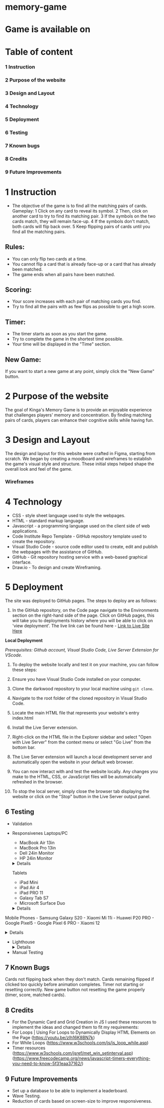 # memory-game
# Game is available on 

# Table of content 
 ### 1 Instruction 
 ### 2 Purpose of the website
 ### 3 Design and Layout
 ### 4 Technology
 ### 5 Deployment
 ### 6 Testing
 ### 7 Known bugs
 ### 8 Credits
 ### 9 Future Improvements

 
# 1 Instruction 
 - The objective of the game is to find all the matching pairs of cards.
Gameplay:
 1 Click on any card to reveal its symbol.
 2 Then, click on another card to try to find its matching pair.
 3 If the symbols on the two cards match, they will remain face-up.
 4 If the symbols don't match, both cards will flip back over.
 5 Keep flipping pairs of cards until you find all the matching pairs.
## Rules:
 - You can only flip two cards at a time.
 - You cannot flip a card that is already face-up or a card that has already been matched.
 - The game ends when all pairs have been matched.
 ## Scoring:
 - Your score increases with each pair of matching cards you find.
 - Try to find all the pairs with as few flips as possible to get a high score.
 ## Timer:
 - The timer starts as soon as you start the game.
 - Try to complete the game in the shortest time possible.
 - Your time will be displayed in the "Time" section.
 ## New Game:
 If you want to start a new game at any point, simply click the "New Game" button.
 
 # 2 Purpose of the website
  The goal of Kinga's Memory Game is to provide an enjoyable experience that challenges players' memory and concentration. 
  By finding matching pairs of cards, players can enhance their cognitive skills while having fun.

# 3 Design and Layout
 The design and layout for this website were crafted in Figma, starting from scratch. We began by creating a moodboard and wireframes to establish the game's visual style and structure. These initial steps helped shape the overall look and feel of the game.
### Wireframes


# 4 Technology
- CSS - style sheet language used to style the webpages.
- HTML - standard markup language.
- Javascript - a programming language used on the client side of web applications.
- Code Institute Repo Template - GitHub repository template used to create the repository.
- Visual Studio Code - source code editor used to create, edit and publish the webpages with the assistance of GitHub.
- GitHub - Git repository hosting service with a web-based graphical interface.
- Draw.io - To design and create Wireframing.

# 5 Deployment
The site was deployed to GitHub pages. The steps to deploy are as follows:

  1. In the GitHub repository, on the Code page navigate to the Environments section on the right-hand side of the page.
   Click on GitHub pages, this will take you to deployments history where you will be able to click on 'view deployment'.
   The live link can be found here - [Link to Live Site Here]()

  **Local Deployment**

  *Prerequisites: Github account, Visual Studio Code, Live Server Extension for VScode.*

  1. To deploy the website locally and test it on your machine, you can follow these steps:

  2. Ensure you have Visual Studio Code installed on your computer. 

  3. Clone the darkwood repository to your local machine using `git clone`.

  4. Navigate to the root folder of the cloned repository in Visual Studio Code.

  5. Locate the main HTML file that represents your website's entry index.html

  6. Install the Live Server extension.

  7. Right-click on the HTML file in the Explorer sidebar and select "Open with Live Server" from the context menu or select "Go Live" from the bottom bar.

  8. The Live Server extension will launch a local development server and automatically open the website in your default web browser.
     
  9. You can now interact with and test the website locally. Any changes you make to the HTML, CSS, or JavaScript files will be automatically refreshed in the browser.

  10. To stop the local server, simply close the browser tab displaying the website or click on the "Stop" button in the Live Server output panel.

## 6 Testing
 - Validation
   
 - Responsivenes
    Laptops/PC
     - MacBook Air 13in
     - MacBook Pro 13in
     - Dell 24in Monitor
     - HP 24in Monitor
    <details>
   ![1024x600 desktop](https://github.com/Kingabar/memory-game/assets/131781858/64098053-95ee-4439-81e9-553729381ae6)
   ![1600x900 desktop](https://github.com/Kingabar/memory-game/assets/131781858/f5f73ec7-45ca-4da3-ad93-17a06d7bb16e)
   ![1920x200 desktop](https://github.com/Kingabar/memory-game/assets/131781858/99299e60-d767-42b4-b59b-12aee8e9db86)
    </details>

   Tablets
     - iPad Mini
     - iPad Air 4
     - iPad PRO 11
     - Galaxy Tab S7
     - Microsoft Surface Duo
   <details>
    ![600x960 tablet](https://github.com/Kingabar/memory-game/assets/131781858/b3f731fc-b137-47b0-a347-acf8a263a6f7)
    ![768x1024 tablet](https://github.com/Kingabar/memory-game/assets/131781858/8f8de571-15e4-496d-9954-f471792cccfb)
    ![800x1280 tablet](https://github.com/Kingabar/memory-game/assets/131781858/d23aedfa-9dcf-495c-a793-2879a4e11b80)
   </details>
  Mobile Phones 
      - Samsung Galaxy S20
      - Xiaomi Mi 11i
      - Huawei P20 PRO
      - Google Pixel5
      - Google Pixel 6 PRO
      - Xiaomi 12
   <details>
    ![414x736 phone](https://github.com/Kingabar/memory-game/assets/131781858/8d635193-1eef-41b6-b22c-9873d47fab70)
    ![360x640 phone](https://github.com/Kingabar/memory-game/assets/131781858/a9171112-8a41-4df3-9007-d1b55594f9c5)
    
   </details>

 - Lighthouse
    <details>
   ![Lighthouse 1](https://github.com/Kingabar/memory-game/assets/131781858/1627e08f-8c53-41c8-9113-b144cf64c235)
   ![Lighthouse2](https://github.com/Kingabar/memory-game/assets/131781858/1d5c11b5-e436-4f38-8090-21f29afabb81)
   ![Lighthouse3](https://github.com/Kingabar/memory-game/assets/131781858/4bad9e13-4fcc-4879-b6e4-14658d120cd4)
   ![Lighthouse4](https://github.com/Kingabar/memory-game/assets/131781858/c211dadb-8c5d-4728-a529-58f9dc76dd38)
   ![Lighthouse5](https://github.com/Kingabar/memory-game/assets/131781858/4bad3847-d4e6-4c39-a7e5-9c6b076d3eeb)
   ![lighthouse6](https://github.com/Kingabar/memory-game/assets/131781858/be37e5f7-9e99-4ac7-a6c6-f662704e111f)
   ![lighthouse7](https://github.com/Kingabar/memory-game/assets/131781858/c932e413-5f5f-4438-9b4c-13d75917038d)
    </details>
 - Manual Testing


## 7 Known Bugs
   Cards not flipping back when they don't match.
   Cards remaining flipped if clicked too quickly before animation completes.
   Timer not starting or resetting correctly.
   New game button not resetting the game properly (timer, score, matched cards).

## 8 Credits
  - For the Dynamic Card and Grid Creation in JS I used these resources to implement the ideas and changed them to fit my requirements:  
  - For Loops | Using For Loops to Dynamically Display HTML Elements on the Page (https://youtu.be/zIh16K8BN7k)
  - For While Loops (https://www.w3schools.com/js/js_loop_while.asp)
  - Timer resources (https://www.w3schools.com/jsref/met_win_setinterval.asp) (https://www.freecodecamp.org/news/javascript-timers-everything-you-need-to-know-5f31eaa37162/)

## 9 Future Improvements
 - Set up a database to be able to implement a leaderboard.
 - Wave Testing.
 - Reduction of cards based on screen-size to improve responsiveness.
